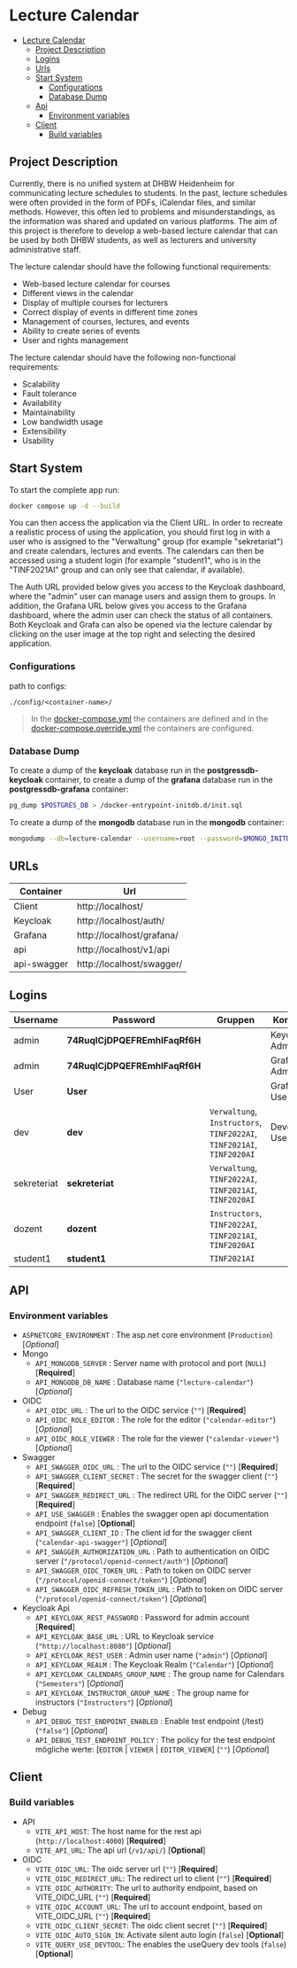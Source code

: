 # Lecture Calendar

- [Lecture Calendar](#lecture-calendar)
  - [Project Description](#project-description)
  - [Logins](#logins)
  - [Urls](#urls)
  - [Start System](#start-system)
    - [Configurations](#configurations)
    - [Database Dump](#database-dump)
  - [Api](#api)
    - [Environment variables](#environment-variables)
  - [Client](#client)
    - [Build variables](#build-variables)

## Project Description

Currently, there is no unified system at DHBW Heidenheim for communicating lecture schedules to students.
In the past, lecture schedules were often provided in the form of PDFs, iCalendar files, and similar methods.
However, this often led to problems and misunderstandings, as the information was shared and updated on various platforms.
The aim of this project is therefore to develop a web-based lecture calendar that can be used by both DHBW students, as well as lecturers and university administrative staff.

The lecture calendar should have the following functional requirements:

- Web-based lecture calendar for courses
- Different views in the calendar
- Display of multiple courses for lecturers
- Correct display of events in different time zones
- Management of courses, lectures, and events
- Ability to create series of events
- User and rights management

The lecture calendar should have the following non-functional requirements:

- Scalability
- Fault tolerance
- Availability
- Maintainability
- Low bandwidth usage
- Extensibility
- Usability

## Start System

To start the complete app run:
```sh
docker compose up -d --build
```
You can then access the application via the Client URL. In order to recreate a realistic process of using the application, you should first log in with a user who is assigned to the "Verwaltung" group (for example "sekretariat") and create calendars, lectures and events. The calendars can then be accessed using a student login (for example "student1", who is in the "TINF2021AI" group and can only see that calendar, if available).

The Auth URL provided below gives you access to the Keycloak dashboard, where the "admin" user can manage users and assign them to groups. In addition, the Grafana URL below gives you access to the Grafana dashboard, where the admin user can check the status of all containers.
Both Keycloak and Grafa can also be opened via the lecture calendar by clicking on the user image at the top right and selecting the desired application.

### Configurations

path to configs:

```path
./config/<container-name>/
```

> In the [docker-compose.yml](./docker-compose.yml) the containers are defined and in the [docker-compose.override.yml](./docker-compose.override.yml) the containers are configured.

### Database Dump

To create a dump of the **keycloak** database run in the **postgressdb-keycloak** container,
to create a dump of the **grafana** database run in the **postgressdb-grafana** container:

```sh
pg_dump $POSTGRES_DB > /docker-entrypoint-initdb.d/init.sql
```

To create a dump of the **mongodb** database run in the **mongodb** container:

```sh
mongodump --db=lecture-calendar --username=root --password=$MONGO_INITDB_ROOT_PASSWORD --authenticationDatabase=admin --gzip --archive=/backup_data/lecture-calendar.gz
```


## URLs

| Container | Url |
| --- | --- |
| Client | http://localhost/ |
| Keycloak | http://localhost/auth/ |
| Grafana | http://localhost/grafana/ |
| api | http://localhost/v1/api |
| api-swagger | http://localhost/swagger/ |


## Logins

| Username | Password | Gruppen | Kommentar |
| --- | --- | --- | --- |
| admin  | **74RuqICjDPQEFREmhIFaqRf6H** |   | Keycloak Admin |
| admin  | **74RuqICjDPQEFREmhIFaqRf6H** |  | Grafana Admin |
| User  | **User** |  | Grafana User |
| dev | **dev** | `Verwaltung`, `Instructors`, `TINF2022AI`, `TINF2021AI`, `TINF2020AI` | Development User |
| sekreteriat | **sekreteriat** | `Verwaltung`, `TINF2022AI`, `TINF2021AI`, `TINF2020AI` |
| dozent  | **dozent** | `Instructors`, `TINF2022AI`, `TINF2021AI`, `TINF2020AI` |
| student1  | **student1** | `TINF2021AI` |


## API

### Environment variables

- `ASPNETCORE_ENVIRONMENT` : The asp.net core environment (`Production`) [*Optional*]
- Mongo
  - `API_MONGODB_SERVER` : Server name with protocol and port (`NULL`) [**Required**]
  - `API_MONGODB_DB_NAME` : Database name (`"lecture-calendar"`) [*Optional*]
- OIDC
  - `API_OIDC_URL` : The url to the OIDC service (`""`) [**Required**]
  - `API_OIDC_ROLE_EDITOR` : The role for the editor (`"calendar-editor"`) [*Optional*]
  - `API_OIDC_ROLE_VIEWER` : The role for the viewer (`"calendar-viewer"`) [*Optional*]
- Swagger
  - `API_SWAGGER_OIDC_URL` : The url to the OIDC service (`""`) [**Required**]
  - `API_SWAGGER_CLIENT_SECRET` : The secret for the swagger client (`""`) [**Required**]
  - `API_SWAGGER_REDIRECT_URL` : The redirect URL for the OIDC server (`""`) [**Required**]
  - `API_USE_SWAGGER` : Enables the swagger open api documentation endpoint (`false`) [**Optional**]
  - `API_SWAGGER_CLIENT_ID` : The client id for the swagger client (`"calendar-api-swagger"`) [*Optional*]
  - `API_SWAGGER_AUTHORIZATION_URL` : Path to authentication on OIDC server (`"/protocol/openid-connect/auth"`) [*Optional*]
  - `API_SWAGGER_OIDC_TOKEN_URL` : Path to token on OIDC server (`"/protocol/openid-connect/token"`) [*Optional*]
  - `API_SWAGGER_OIDC_REFRESH_TOKEN_URL` : Path to token on OIDC server (`"/protocol/openid-connect/token"`) [*Optional*]
- Keycloak Api
  - `API_KEYCLOAK_REST_PASSWORD` : Password for admin account [**Required**]
  - `API_KEYCLOAK_BASE_URL` : URL to Keycloak service (`"http://localhost:8080"`) [*Optional*]
  - `API_KEYCLOAK_REST_USER` : Admin user name (`"admin"`) [*Optional*]
  - `API_KEYCLOAK_REALM` : The Keycloak Realm (`"Calendar"`) [*Optional*]
  - `API_KEYCLOAK_CALENDARS_GROUP_NAME` : The group name for Calendars (`"Semesters"`) [*Optional*]
  - `API_KEYCLOAK_INSTRUCTOR_GROUP_NAME` : The group name for instructors (`"Instructors"`) [*Optional*]
- Debug
  - `API_DEBUG_TEST_ENDPOINT_ENABLED` : Enable test endpoint (/test) (`"false"`) [*Optional*]
  - `API_DEBUG_TEST_ENDPOINT_POLICY` : The policy for the test endpoint mögliche werte: [`EDITOR` |  `VIEWER` | `EDITOR_VIEWER`] (`""`) [*Optional*]

## Client

### Build variables

- API
  - `VITE_API_HOST`: The host name for the rest api (`http://localhost:4000`) [**Required**]
  - `VITE_API_URL`: The api url (`/v1/api/`) [**Optional**]
- OIDC
  - `VITE_OIDC_URL`: The oidc server url (`""`) [**Required**]
  - `VITE_OIDC_REDIRECT_URL`: The redirect url to client (`""`) [**Required**]
  - `VITE_OIDC_AUTHORITY`: The url to authority endpoint, based on VITE_OIDC_URL  (`""`) [**Required**]
  - `VITE_OIDC_ACCOUNT_URL`: The url to account endpoint, based on VITE_OIDC_URL (`""`) [**Required**]
  - `VITE_OIDC_CLIENT_SECRET`: The oidc client secret (`""`) [**Required**]
  - `VITE_OIDC_AUTO_SIGN_IN`: Activate silent auto login (`false`) [**Optional**]
  - `VITE_QUERY_USE_DEVTOOL`: The enables the useQuery dev tools (`false`) [**Optional**]
